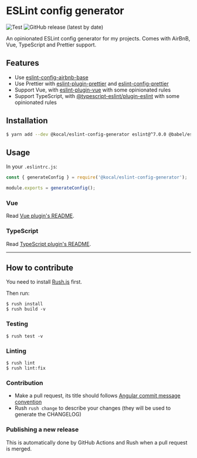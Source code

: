 # ESLint config generator

![Test](https://github.com/kocal/eslint-config-generator/workflows/CI/badge.svg)
![GitHub release (latest by date)](https://img.shields.io/github/v/release/kocal/eslint-config-generator)

An opinionated ESLint config generator for my projects. Comes with AirBnB, Vue, TypeScript and Prettier support.

## Features

- Use [eslint-config-airbnb-base](https://github.com/airbnb/javascript/tree/master/packages/eslint-config-airbnb-base)
- Use Prettier with [eslint-plugin-prettier](https://github.com/prettier/eslint-plugin-prettier) and [eslint-config-prettier](https://github.com/prettier/eslint-config-prettier)
- Support Vue, with [eslint-plugin-vue](https://github.com/vuejs/eslint-plugin-vue) with some opinionated rules
- Support TypeScript, with [@typescript-eslint/plugin-eslint](https://github.com/typescript-eslint/typescript-eslint/tree/master/packages/eslint-plugin/) with some opinionated rules

## Installation

```bash
$ yarn add --dev @kocal/eslint-config-generator eslint@^7.0.0 @babel/eslint-parser@^7.0.0 prettier@^2.0.0
```

## Usage

In your `.eslintrc.js`:

```js
const { generateConfig } = require('@kocal/eslint-config-generator');

module.exports = generateConfig();
```

### Vue 

Read [Vue plugin's README](./packages/plugin-vue/README.md).

### TypeScript

Read [TypeScript plugin's README](./packages/plugin-typescript/README.md).

---

## How to contribute

You need to install [Rush.js](https://rushjs.io/pages/intro/get_started/) first.

Then run:
```shell
$ rush install
$ rush build -v
```

### Testing

```shell
$ rush test -v
```

### Linting

```shell
$ rush lint
$ rush lint:fix
```

### Contribution

- Make a pull request, its title should follows [Angular commit message convention](https://github.com/angular/angular/blob/master/CONTRIBUTING.md#commit-message-format)
- Rush `rush change` to describe your changes (they will be used to generate the CHANGELOG)

### Publishing a new release

This is automatically done by GitHub Actions and Rush when a pull request is merged.
